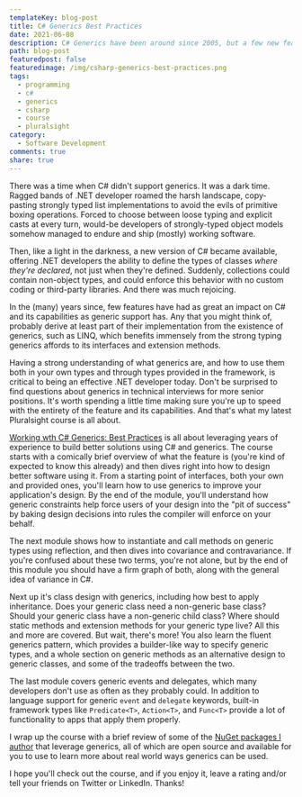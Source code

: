 ```yaml
---
templateKey: blog-post
title: C# Generics Best Practices
date: 2021-06-08
description: C# Generics have been around since 2005, but a few new features have been added over the years, along with a bunch of built-in classes that leverage the feature. This article provides an overview of my latest Pluralsight course, which reviews proven best practices for leveraging generics in your C# and .NET applications.
path: blog-post
featuredpost: false
featuredimage: /img/csharp-generics-best-practices.png
tags:
  - programming
  - c#
  - generics
  - csharp
  - course
  - pluralsight
category:
  - Software Development
comments: true
share: true
---
```


There was a time when C# didn't support generics. It was a dark time. Ragged bands of .NET developer roamed the harsh landscape, copy-pasting strongly typed list implementations to avoid the evils of primitive boxing operations. Forced to choose between loose typing and explicit casts at every turn, would-be developers of strongly-typed object models somehow managed to endure and ship (mostly) working software.

Then, like a light in the darkness, a new version of C# became available, offering .NET developers the ability to define the types of classes *where they're declared*, not just when they're defined. Suddenly, collections could contain non-object types, and could enforce this behavior with no custom coding or third-party libraries. And there was much rejoicing.

In the (many) years since, few features have had as great an impact on C# and its capabilities as generic support has. Any that you might think of, probably derive at least part of their implementation from the existence of generics, such as LINQ, which benefits immensely from the strong typing generics affords to its interfaces and extension methods.

Having a strong understanding of what generics are, and how to use them both in your own types and through types provided in the framework, is critical to being an effective .NET developer today. Don't be surprised to find questions about generics in technical interviews for more senior positions. It's worth spending a little time making sure you're up to speed with the entirety of the feature and its capabilities. And that's what my latest Pluralsight course is all about.

[Working wth C# Generics: Best Practices](https://www.pluralsight.com/courses/working-c-sharp-generics-best-practices) is all about leveraging years of experience to build better solutions using C# and generics. The course starts with a comically brief overview of what the feature is (you're kind of expected to know this already) and then dives right into how to design better software using it. From a starting point of interfaces, both your own and provided ones, you'll learn how to use generics to improve your application's design. By the end of the module, you'll understand how generic constraints help force users of your design into the "pit of success" by baking design decisions into rules the compiler will enforce on your behalf.

The next module shows how to instantiate and call methods on generic types using reflection, and then dives into covariance and contravariance. If you're confused about these two terms, you're not alone, but by the end of this module you should have a firm graph of both, along with the general idea of variance in C#.

Next up it's class design with generics, including how best to apply inheritance. Does your generic class need a non-generic base class? Should your generic class have a non-generic child class? Where should static methods and extension methods for your generic type live? All this and more are covered. But wait, there's more! You also learn the fluent generics pattern, which provides a builder-like way to specify generic types, and a whole section on generic methods as an alternative design to generic classes, and some of the tradeoffs between the two.

The last module covers generic events and delegates, which many developers don't use as often as they probably could. In addition to language support for generic `event` and `delegate` keywords, built-in framework types like `Predicate<T>`, `Action<T>`, and `Func<T>` provide a lot of functionality to apps that apply them properly.

I wrap up the course with a brief review of some of the [NuGet packages I author](https://www.nuget.org/profiles/ardalis) that leverage generics, all of which are open source and available for you to use to learn more about real world ways generics can be used.

I hope you'll check out the course, and if you enjoy it, leave a rating and/or tell your friends on Twitter or LinkedIn. Thanks!
